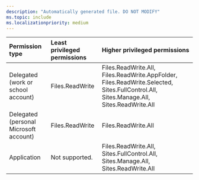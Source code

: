 ```yaml
---
description: "Automatically generated file. DO NOT MODIFY"
ms.topic: include
ms.localizationpriority: medium
---
```


|Permission type|Least privileged permissions|Higher privileged permissions|
|:---|:---|:---|
|Delegated (work or school account)|Files.ReadWrite|Files.ReadWrite.All, Files.ReadWrite.AppFolder, Files.ReadWrite.Selected, Sites.FullControl.All, Sites.Manage.All, Sites.ReadWrite.All|
|Delegated (personal Microsoft account)|Files.ReadWrite|Files.ReadWrite.All|
|Application|Not supported.|Files.ReadWrite.All, Sites.FullControl.All, Sites.Manage.All, Sites.ReadWrite.All|

